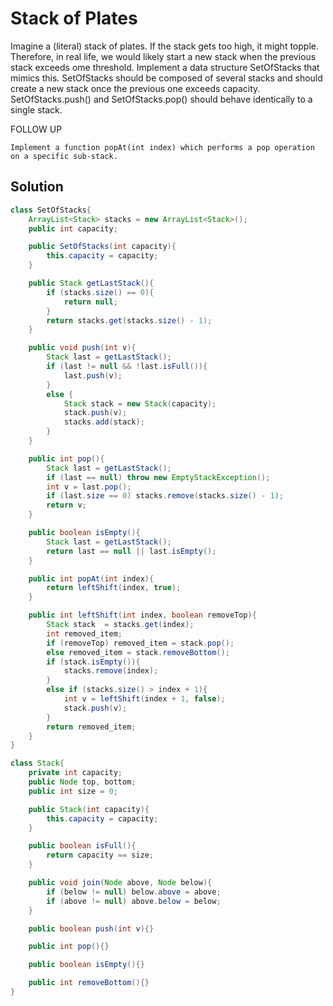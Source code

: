 # Stack of Plates

Imagine a (literal) stack of plates. If the stack gets too high, it might topple. Therefore, in real life, we would likely start a new stack when the previous stack exceeds ome threshold. Implement a data structure SetOfStacks that mimics this. SetOfStacks should be composed of several stacks and should create a new stack once the previous one exceeds capacity. SetOfStacks.push() and SetOfStacks.pop() should behave identically to a single stack.

FOLLOW UP

    Implement a function popAt(int index) which performs a pop operation on a specific sub-stack.
    
## Solution

```java
class SetOfStacks{
    ArrayList<Stack> stacks = new ArrayList<Stack>();
    public int capacity;

    public SetOfStacks(int capacity){
        this.capacity = capacity;
    }

    public Stack getLastStack(){
        if (stacks.size() == 0){
            return null;
        }
        return stacks.get(stacks.size() - 1);
    }

    public void push(int v){
        Stack last = getLastStack();
        if (last != null && !last.isFull()){
            last.push(v);
        }
        else {
            Stack stack = new Stack(capacity);
            stack.push(v);
            stacks.add(stack);
        }
    }

    public int pop(){
        Stack last = getLastStack();
        if (last == null) throw new EmptyStackException();
        int v = last.pop();
        if (last.size == 0) stacks.remove(stacks.size() - 1);
        return v;
    }

    public boolean isEmpty(){
        Stack last = getLastStack();
        return last == null || last.isEmpty();
    }

    public int popAt(int index){
        return leftShift(index, true);
    }

    public int leftShift(int index, boolean removeTop){
        Stack stack  = stacks.get(index);
        int removed_item;
        if (removeTop) removed_item = stack.pop();
        else removed_item = stack.removeBottom();
        if (stack.isEmpty()){
            stacks.remove(index);
        }
        else if (stacks.size() > index + 1){
            int v = leftShift(index + 1, false);
            stack.push(v);
        }
        return removed_item;
    }
}

class Stack{
    private int capacity;
    public Node top, bottom;
    public int size = 0;

    public Stack(int capacity){
        this.capacity = capacity;
    }

    public boolean isFull(){
        return capacity == size;
    }

    public void join(Node above, Node below){
        if (below != null) below.above = above;
        if (above != null) above.below = below;
    }

    public boolean push(int v){}

    public int pop(){}

    public boolean isEmpty(){}

    public int removeBottom(){}
}
```

